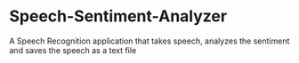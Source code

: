 # Speech-Sentiment-Analyzer
A Speech Recognition application that takes speech, analyzes the sentiment and saves the speech as a text file
